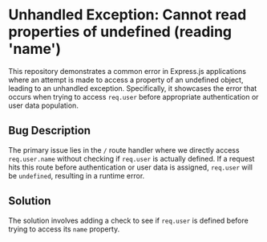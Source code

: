 # Unhandled Exception: Cannot read properties of undefined (reading 'name')
This repository demonstrates a common error in Express.js applications where an attempt is made to access a property of an undefined object, leading to an unhandled exception.  Specifically, it showcases the error that occurs when trying to access `req.user` before appropriate authentication or user data population.

## Bug Description
The primary issue lies in the `/` route handler where we directly access `req.user.name` without checking if `req.user` is actually defined.  If a request hits this route before authentication or user data is assigned, `req.user` will be `undefined`, resulting in a runtime error.

## Solution
The solution involves adding a check to see if `req.user` is defined before trying to access its `name` property.